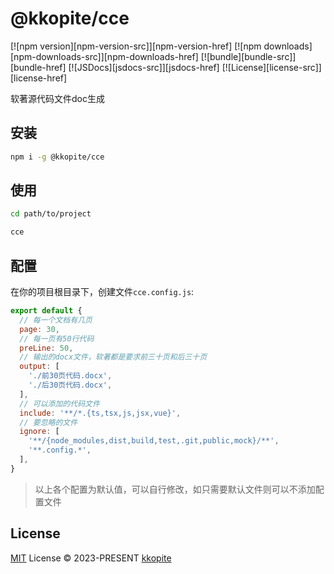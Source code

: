 # @kkopite/cce 

[![npm version][npm-version-src]][npm-version-href]
[![npm downloads][npm-downloads-src]][npm-downloads-href]
[![bundle][bundle-src]][bundle-href]
[![JSDocs][jsdocs-src]][jsdocs-href]
[![License][license-src]][license-href]

软著源代码文件doc生成

## 安装

```bash
npm i -g @kkopite/cce
```

## 使用

```bash
cd path/to/project

cce
```
## 配置

在你的项目根目录下，创建文件`cce.config.js`:

```js
export default {
  // 每一个文档有几页
  page: 30,
  // 每一页有50行代码
  preLine: 50,
  // 输出的docx文件，软著都是要求前三十页和后三十页
  output: [
    './前30页代码.docx',
    './后30页代码.docx',
  ],
  // 可以添加的代码文件
  include: '**/*.{ts,tsx,js,jsx,vue}',
  // 要忽略的文件
  ignore: [
    '**/{node_modules,dist,build,test,.git,public,mock}/**',
    '**.config.*',
  ],
}
```

> 以上各个配置为默认值，可以自行修改，如只需要默认文件则可以不添加配置文件

## License

[MIT](./LICENSE) License © 2023-PRESENT [kkopite](https://github.com/action-hong)

